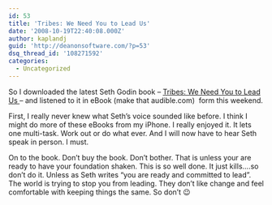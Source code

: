 ```yaml
---
id: 53
title: 'Tribes: We Need You to Lead Us'
date: '2008-10-19T22:40:08.000Z'
author: kaplandj
guid: 'http://deanonsoftware.com/?p=53'
dsq_thread_id: '108271592'
categories:
  - Uncategorized
---
```

So I downloaded the latest Seth Godin book – <span id="btAsinTitle"><a href="http://www.amazon.com/Tribes-We-Need-You-Lead/dp/1591842336/ref=sr_1_1?ie=UTF8&s=books&qid=1224440580&sr=8-1">Tribes: We Need You to Lead Us </a></span>– and listened to it in eBook (make that audible.com)  form this weekend.

First, I really never knew what Seth’s voice sounded like before. I think I might do more of these eBooks from my iPhone. I really enjoyed it. It lets one multi-task. Work out or do what ever. And I will now have to hear Seth speak in person. I must.

On to the book. Don’t buy the book. Don’t bother. That is unless your are ready to have your foundation shaken. This is so well done. It just kills….so don’t do it. Unless as Seth writes “you are ready and committed to lead”.  The world is trying to stop you from leading. They don’t like change and feel comfortable with keeping things the same. So don’t 😉
